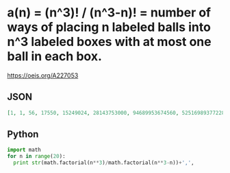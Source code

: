 # a\(n\) \= \(n^3\)\! / \(n^3\-n\)\! \= number of ways of placing n labeled balls into n^3 labeled boxes with at most one ball in each box\.
https://oeis.org/A227053
## JSON
```JSON
[1, 1, 56, 17550, 15249024, 28143753000, 94689953674560, 525169893772283760, 4469844204191484518400, 55337211594165488805417600, 955860613004397508326213120000, 22282564877342299983672172489536000, 682182070950002359574696677978908672000, 26812831292465310201469047550286967518976000]
```
## Python
```Python
import math
for n in range(20):
  print str(math.factorial(n**3)/math.factorial(n**3-n))+',',
```
